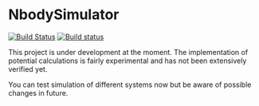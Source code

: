 # NbodySimulator

[![Build Status](https://travis-ci.org/JuliaDiffEq/NBodySimulator.jl.svg?branch=master)](https://travis-ci.org/JuliaDiffEq/NBodySimulator.jl)
[![Build status](https://ci.appveyor.com/api/projects/status/1ofg9ianvcciq26v?svg=true)](https://ci.appveyor.com/project/Mikhail-Vaganov/nbodysimulator-jl)

This project is under development at the moment. The implementation of potential calculations is fairly experimental and has not been extensively verified yet.

You can test simulation of different systems now but be aware of possible changes in future. 